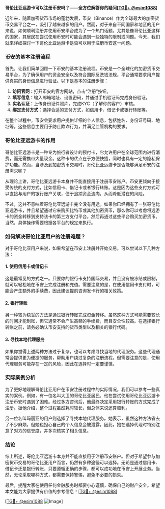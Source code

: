 **哥伦比亚远游卡可以注册币安吗？——全方位解答你的疑问[[TG💪+ @esim1088](https://t.me/s/esim1088)]**

近年来，随着加密货币市场的蓬勃发展，币安（Binance）作为全球最大的加密货币交易平台之一，吸引了越来越多的用户。然而，对于来自不同国家和地区的用户来说，如何顺利注册并使用币安平台成为了一个热门话题。尤其是像哥伦比亚这样的国家，其居民在尝试使用币安时可能会遇到一些独特的限制或问题。今天，我们就来详细探讨一下哥伦比亚远游卡是否可以用于注册币安这一问题。

### 币安的基本注册流程

首先，让我们简单回顾一下币安的基本注册流程。币安是一个全球化的加密货币交易平台，为了确保用户的资金安全以及符合国际反洗钱法规，平台通常要求用户提供真实的身份信息进行验证。以下是基本的注册步骤：

1. **访问官网**：打开币安的官方网站，点击“注册”按钮。
2. **填写信息**：输入邮箱地址、设置密码，并通过手机验证码完成身份验证。
3. **实名认证**：上传身份证件照片，完成KYC（了解你的客户）审核。
4. **绑定支付方式**：选择合适的支付方式，如信用卡、借记卡或银行转账等。

在整个过程中，币安会要求用户提供详细的个人信息，包括姓名、身份证号码、地址等。这些信息主要用于防止欺诈行为，并满足监管机构的要求。

### 哥伦比亚远游卡的作用

哥伦比亚远游卡是一种专为旅行者设计的预付卡，它允许用户在全球范围内进行消费，而无需携带大量现金。这种卡的优点在于方便快捷，同时也具有一定的隐私保护功能。然而，当涉及到加密货币交易时，哥伦比亚远游卡是否能够满足币安的注册需求呢？

从理论上讲，哥伦比亚远游卡本身并不能直接用于注册币安账户。币安更倾向于接受传统的支付方式，比如信用卡、借记卡或者银行转账。这是因为这些支付方式可以直接与用户的银行账户关联，便于追踪资金流向，从而降低潜在的风险。

不过，这并不意味着哥伦比亚远游卡完全没有用途。如果你已经拥有了一张哥伦比亚远游卡，并且希望通过它来购买比特币或其他加密货币，那么你可以考虑将远游卡的资金转移到支持该卡的第三方支付平台，然后再通过这些平台购买加密货币。当然，具体操作需要根据各平台的规定来执行。

### 如何解决哥伦比亚用户的注册难题？

对于哥伦比亚用户来说，如果希望在币安上注册并开始交易，可以尝试以下几种方法：

#### 1. 使用信用卡或借记卡
这是最常见的方式之一。只要你的银行卡支持国际交易，并且没有被冻结或限制，就可以轻松地在币安上完成注册和充值。需要注意的是，在使用信用卡支付时，可能会产生额外的手续费，因此建议提前咨询发卡行的相关政策。

#### 2. 银行转账
另一种较为稳妥的方法是通过银行转账完成资金转移。虽然这种方式可能需要较长的时间才能到账，但它通常不会产生高额的手续费，而且安全性较高。在选择银行转账之前，请务必确认币安支持的货币类型以及相关的银行代码。

#### 3. 寻找本地代理服务
如果你觉得上述两种方法过于复杂，也可以考虑寻找当地的代理服务。这些代理通常会提供更为便捷的服务，帮助用户绕过复杂的注册流程。但需要注意的是，使用代理服务可能存在一定的风险，因此在选择时一定要谨慎。

### 实际案例分析

为了更好地理解哥伦比亚用户在币安注册过程中的实际情况，我们可以参考一些真实的案例。例如，有一位名叫大卫的哥伦比亚居民，他在尝试使用哥伦比亚远游卡注册币安时遇到了困难。经过多方咨询后，他最终决定采用银行转账的方式完成了注册。据他介绍，整个过程虽然耗时较长，但总体来说还算顺利。

另一位名叫玛丽亚的用户则选择了寻找本地代理服务。她表示，虽然这种方法省去了不少麻烦，但她也担心自己的个人信息会被泄露。因此，她在选择代理时特别注意了对方的信誉度，并多次核实了相关信息。

### 结论

综上所述，哥伦比亚远游卡本身并不能直接用于注册币安账户。但对于希望参与加密货币交易的哥伦比亚用户而言，仍然有多种途径可以选择。无论是通过信用卡、借记卡还是银行转账，只要遵循正确的步骤，都可以成功地在币安上开展业务。当然，无论采取哪种方式，都需要保持警惕，避免不必要的损失。

最后，提醒大家在使用任何金融服务时都要小心谨慎，确保自己的财产安全。希望本文能为大家提供有价值的参考信息！[[TG💪+ @esim1088](https://t.me/s/esim1088)]

[[TG💪+ @esim1088](https://t.me/s/esim1088) ![Image](https://i.postimg.cc/4NQfJmqS/Snipaste-2025-05-13-00-14-12.png)]